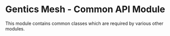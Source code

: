 # Gentics Mesh - Common API Module

This module contains common classes which are required by various other modules.
